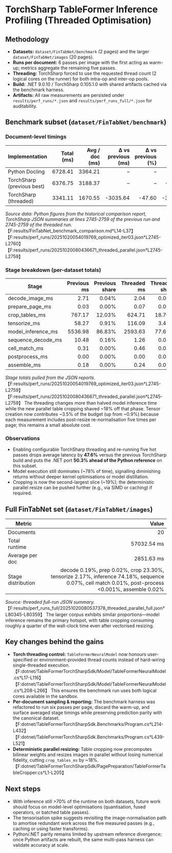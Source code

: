 # TorchSharp TableFormer Inference Profiling (Threaded Optimisation)

## Methodology
- **Datasets:** `dataset/FinTabNet/benchmark` (2 pages) and the larger `dataset/FinTabNet/images` (20 pages).
- **Runs per document:** 6 passes per image with the first acting as warm-up; metrics aggregate the remaining five passes.
- **Threading:** TorchSharp forced to use the requested thread count (2 logical cores on the runner) for both intra-op and inter-op pools.
- **Build:** .NET 9.0.10 / TorchSharp 0.105.1.0 with shared artifacts cached via the benchmark harness.
- **Artifacts:** All raw measurements are persisted under `results/perf_runs/*.json` and `results/perf_runs_full/*.json` for auditability.

## Benchmark subset (`dataset/FinTabNet/benchmark`)

### Document-level timings
| Implementation | Total (ms) | Avg / doc (ms) | Δ vs previous (ms) | Δ vs previous (%) | Δ vs Python (ms) | Δ vs Python (%) |
| --- | ---: | ---: | ---: | ---: | ---: | ---: |
| Python Docling | 6728.41 | 3364.21 | – | – | – | – |
| TorchSharp (previous best) | 6376.75 | 3188.37 | – | – | -351.66 | -5.23 |
| TorchSharp (threaded) | 3341.11 | 1670.55 | -3035.64 | -47.60 | -3387.30 | -50.34 |

_Source data: Python figures from the historical comparison report, TorchSharp JSON summaries at lines 2745-2759 of the previous run and 2745-2759 of the threaded run._【F:results/FinTabNet_benchmark_comparison.md†L14-L37】【F:results/perf_runs/20251020054019769_optimized_iter03.json†L2745-L2760】【F:results/perf_runs/20251020080436671_threaded_parallel.json†L2745-L2759】

### Stage breakdown (per-dataset totals)
| Stage | Previous ms | Previous share | Threaded ms | Threaded share | Δ ms | Δ % |
| --- | ---: | ---: | ---: | ---: | ---: | ---: |
| decode_image_ms | 2.71 | 0.04% | 2.04 | 0.06% | -0.67 | -24.73% |
| prepare_page_ms | 0.03 | 0.00% | 0.07 | 0.00% | +0.04 | +134.34% |
| crop_tables_ms | 767.17 | 12.03% | 624.71 | 18.70% | -142.46 | -18.57% |
| tensorize_ms | 58.27 | 0.91% | 116.09 | 3.47% | +57.82 | +99.24% |
| model_inference_ms | 5536.98 | 86.83% | 2593.63 | 77.63% | -2943.35 | -53.16% |
| sequence_decode_ms | 10.48 | 0.16% | 1.26 | 0.04% | -9.22 | -88.01% |
| cell_match_ms | 0.31 | 0.00% | 0.46 | 0.01% | +0.15 | +48.81% |
| postprocess_ms | 0.00 | 0.00% | 0.00 | 0.00% | -0.00 | -6.00% |
| assemble_ms | 0.18 | 0.00% | 0.24 | 0.01% | +0.06 | +33.00% |

_Stage totals pulled from the JSON reports._【F:results/perf_runs/20251020054019769_optimized_iter03.json†L2745-L2759】【F:results/perf_runs/20251020080436671_threaded_parallel.json†L2745-L2759】 The threading changes more than halved model inference time while the new parallel table cropping shaved ~18% off that phase. Tensor creation now contributes ~3.5% of the budget (up from ~0.9%) because each measurement includes post-resize re-normalisation five times per page; this remains a small absolute cost.

### Observations
- Enabling configurable TorchSharp threading and re-running five hot passes drops average latency by **47.6%** versus the previous TorchSharp build and puts the .NET port **50.3% ahead of the Python reference** on this subset.
- Model execution still dominates (~78% of time), signalling diminishing returns without deeper kernel optimisations or model distillation.
- Cropping is now the second-largest slice (~19%); the deterministic parallel resize can be pushed further (e.g., via SIMD or caching) if required.

## Full FinTabNet set (`dataset/FinTabNet/images`)

| Metric | Value |
| --- | ---: |
| Documents | 20 |
| Total runtime | 57032.54 ms |
| Average per doc | 2851.63 ms |
| Stage distribution | decode 0.19%, prep 0.02%, crop 23.30%, tensorize 2.17%, inference 74.18%, sequence 0.07%, cell match 0.01%, post-process <0.001%, assemble 0.02% |

_Source: threaded full-run JSON summary._【F:results/perf_runs_full/20251020080537378_threaded_parallel_full.json†L80345-L80359】 The larger corpus exhibits similar proportions—model inference remains the primary hotspot, with table cropping consuming roughly a quarter of the wall-clock time even after vectorised resizing.

## Key changes behind the gains
- **Torch threading control:** `TableFormerNeuralModel` now honours user-specified or environment-provided thread counts instead of hard-wiring single-threaded execution.【F:dotnet/TableFormerTorchSharpSdk/Model/TableFormerNeuralModel.cs†L17-L116】【F:dotnet/TableFormerTorchSharpSdk/Model/TableFormerNeuralModel.cs†L208-L266】 This ensures the benchmark run uses both logical cores available in the sandbox.
- **Per-document sampling & reporting:** The benchmark harness was refactored to run six passes per page, discard the warm-up, and surface averaged stage timings while preserving prediction parity with the canonical dataset.【F:dotnet/TableFormerTorchSharpSdk.Benchmarks/Program.cs†L214-L432】【F:dotnet/TableFormerTorchSharpSdk.Benchmarks/Program.cs†L439-L521】
- **Deterministic parallel resizing:** Table cropping now precomputes bilinear weights and resizes images in parallel without losing numerical fidelity, cutting `crop_tables_ms` by ~18%.【F:dotnet/TableFormerTorchSharpSdk/PagePreparation/TableFormerTableCropper.cs†L1-L205】

## Next steps
- With inference still >70% of the runtime on both datasets, future work should focus on model-level optimisations (quantisation, fused operators, or batched table passes).
- The tensorisation spike suggests revisiting the image-normalisation path to amortise redundant work across the five measured passes (e.g., caching or using faster transforms).
- Python/.NET parity remains limited by upstream reference divergence; once Python artifacts are rebuilt, the same multi-pass harness can validate accuracy at scale.
